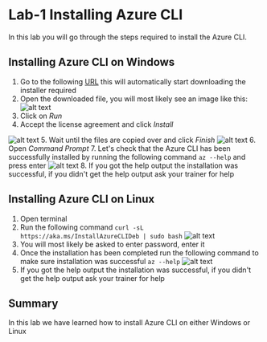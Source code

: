 # Lab-1 Installing Azure CLI

In this lab you will go through the steps required to install the Azure CLI.

## Installing Azure CLI on Windows
1. Go to the following [URL](https://aka.ms/installazurecliwindows) this will automatically start downloading the 
installer required
2. Open the downloaded file, you will most likely see an image like this:
![alt text](https://imgur.com/mq4ifPX.png)
3. Click on *Run*
4. Accept the license agreement and click *Install*

![alt text](https://imgur.com/bCxkRBt.png)
5. Wait until the files are copied over and click *Finish*
![alt text](https://imgur.com/M7FpuLz.png)
6. Open *Command Prompt*
7. Let's check that the Azure CLI has been successfully installed by running the following command
`az --help` and press enter
![alt text](https://imgur.com/wMIcO7n.png)
8. If you got the help output the installation was successful, if you didn't get the help output ask your trainer for help

## Installing Azure CLI on Linux
1. Open terminal
2. Run the following command `curl -sL https://aka.ms/InstallAzureCLIDeb | sudo bash`
![alt text](https://imgur.com/unsKxs0.png)
3. You will most likely be asked to enter password, enter it
4. Once the installation has been completed run the following command to make sure installation was successful
`az --help`
![alt text](https://imgur.com/4dwOni0.png)
5. If you got the help output the installation was successful, if you didn't get the help output ask your trainer for help

## Summary

In this lab we have learned how to install Azure CLI on either Windows or Linux

